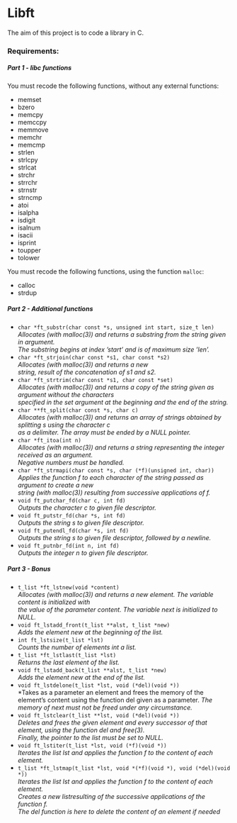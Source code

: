 # Libft
The aim of this project is to code a library in C.  

### Requirements:
##### Part 1 - libc functions
You must recode the following functions, without any external functions:
- memset
- bzero
- memcpy
- memccpy
- memmove
- memchr
- memcmp
- strlen
- strlcpy
- strlcat
- strchr
- strrchr
- strnstr
- strncmp
- atoi
- isalpha
- isdigit
- isalnum
- isacii
- isprint
- toupper
- tolower

You must recode the following functions, using the function `malloc`:

- calloc
- strdup

##### Part 2 - Additional functions
- `char *ft_substr(char const *s, unsigned int start, size_t len)`  
  *Allocates (with malloc(3)) and returns a substring from the string given in argument.*  
  *The substring begins at index ’start’ and is of maximum size ’len’.*
- `char *ft_strjoin(char const *s1, char const *s2)`  
  *Allocates (with malloc(3)) and returns a new*    
  *string, result of the concatenation of s1 and s2.*
- `char *ft_strtrim(char const *s1, char const *set)`  
  *Allocates (with malloc(3)) and returns a copy of the string given as argument without the characters*  
  *specified in the set argument at the beginning and the end of the string.*
- `char **ft_split(char const *s, char c)`  
  *Allocates (with malloc(3)) and returns an array of strings obtained by splitting s using the character c*  
  *as a delimiter. The array must be ended by a NULL pointer.*
- `char *ft_itoa(int n)`  
  *Allocates (with malloc(3)) and returns a string representing the integer received as an argument.*  
  *Negative numbers must be handled.*
- `char *ft_strmapi(char const *s, char (*f)(unsigned int, char))`  
  *Applies the function f to each character of the string passed as argument to create a new*  
  *string (with malloc(3)) resulting from successive applications of f.*
- `void ft_putchar_fd(char c, int fd)`  
  *Outputs the character c to given file descriptor.*
- `void ft_putstr_fd(char *s, int fd)`  
  *Outputs the string s to given file descriptor.*
- `void ft_putendl_fd(char *s, int fd)`  
  *Outputs the string s to given file descriptor, followed by a newline.*
- `void ft_putnbr_fd(int n, int fd)`  
  *Outputs the integer n to given file descriptor.*

##### Part 3 - Bonus
- `t_list *ft_lstnew(void *content)`  
  *Allocates (with malloc(3)) and returns a new element. The variable content is initialized with*  
  *the value of the parameter content. The variable next is initialized to NULL.*
- `void ft_lstadd_front(t_list **alst, t_list *new)`  
  *Adds the element new at the beginning of the list.*
- `int ft_lstsize(t_list *lst)`  
  *Counts the number of elements int a list.*
- `t_list *ft_lstlast(t_list *lst)`  
  *Returns the last element of the list.*
- `void ft_lstadd_back(t_list **alst, t_list *new)`  
  *Adds the element new at the end of the list.*
- `void ft_lstdelone(t_list *lst, void (*del)(void *))`  
  *Takes as a parameter an element and frees the memory of the element’s content using the function del given as a parameter.
  *The memory of next must not be freed under any circumstance.*
- `void ft_lstclear(t_list **lst, void (*del)(void *))`  
  *Deletes and frees the given element and every successor of that element, using the function del and free(3).*  
  *Finally, the pointer to the list must be set to NULL.*
- `void ft_lstiter(t_list *lst, void (*f)(void *))`  
  *Iterates the list lst and applies the function f to the content of each element.*
- `t_list *ft_lstmap(t_list *lst, void *(*f)(void *), void (*del)(void *))`  
  *Iterates the list lst and applies the function f to the content of each element.*  
  *Creates a new listresulting of the successive applications of the function f.*  
  *The del function is here to delete the content of an element if needed*  
